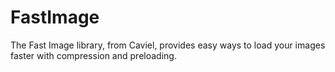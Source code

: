 # FastImage
The Fast Image library, from Caviel, provides easy ways to load your images faster with compression and preloading.
